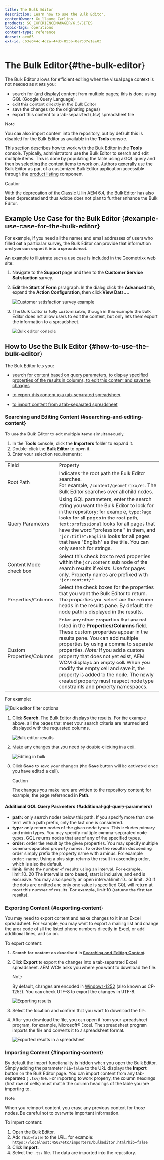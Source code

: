 ```yaml
---
title: The Bulk Editor
description: Learn how to use the Bulk Editor.
contentOwner: Guillaume Carlino
products: SG_EXPERIENCEMANAGER/6.5/SITES
topic-tags: operations
content-type: reference
docset: aem65
exl-id: c63e044c-4d2a-44d3-853b-8e7337e1ee03
---
```


# The Bulk Editor{#the-bulk-editor}

The Bulk Editor allows for efficient editing when the visual page context is not needed as it lets you:

* search for (and display) content from multiple pages; this is done using GQL (Google Query Language)
* edit this content directly in the Bulk Editor
* save the changes (to the originating pages)
* export this content to a tab-separated (.tsv) spreadsheet file

>[!NOTE]
>
>You can also import content into the repository, but by default this is disabled for the Bulk Editor as available in the **Tools** console.

This section describes how to work with the Bulk Editor in the **Tools** console. Typically, administrators use the Bulk Editor to search and edit multiple items. This is done by populating the table using a GQL query and then by selecting the content items to work on. Authors generally use the Bulk Editor as part of a customized Bulk Editor application accessible through the [product listing](/help/sites-authoring/default-components.md#productlist) component.

>[!CAUTION]
>
>With the [deprecation of the Classic UI](/help/release-notes/deprecated-removed-features.md) in AEM 6.4, the Bulk Editor has also been deprecated and thus Adobe does not plan to further enhance the Bulk Editor.

## Example Use Case for the Bulk Editor {#example-use-case-for-the-bulk-editor}

For example, if you need all the names and email addresses of users who filled out a particular survey, the Bulk Editor can provide that information and you can export it into a spreadsheet.

An example to illustrate such a use case is included in the Geometrixx web site:

1. Navigate to the **Support** page and then to the **Customer Service Satisfaction** survey.
1. **Edit** the **Start of Form** paragraph. In the dialog click the **Advanced** tab, expand the **Action Configuration**, then click **View Data...**.

   ![Customer satisfaction survey example](assets/custsatsurvey.png)

1. The Bulk Editor is fully customizable, though in this example the Bulk Editor does not allow users to edit the content, but only lets them export the information to a spreadsheet.

   ![Bulk editor console](assets/bulkeditor.png)

## How to Use the Bulk Editor {#how-to-use-the-bulk-editor}

The Bulk Editor lets you:

* [search for content based on query parameters, to display specified properties of the results in columns, to edit this content and save the changes](#searching-and-editing-content)
* [to export this content to a tab-separated spreadsheet](#exporting-content)

* [to import content from a tab-separated spreadsheet](#importing-content)

### Searching and Editing Content {#searching-and-editing-content}

To use the Bulk Editor to edit multiple items simultaneously:

1. In the **Tools** console, click the **Importers** folder to expand it.
1. Double-click the **Bulk Editor** to open it.
1. Enter your selection requirements:

<table>
 <tbody>
  <tr>
   <td>Field</td>
   <td>Property</td>
  </tr>
  <tr>
   <td>Root Path</td>
   <td>Indicates the root path the Bulk Editor searches.<br /> For example, <code>/content/geometrixx/en</code>. The Bulk Editor searches over all child nodes.</td>
  </tr>
  <tr>
   <td>Query Parameters</td>
   <td>Using GQL parameters, enter the search string you want the Bulk Editor to look for in the repository; for example, <code>type:Page</code> looks for all pages in the root path, <code>text:professional</code> looks for all pages that have the word "professional" in them, and <code>"jcr:title":English</code> looks for all pages that have "English" as the title. You can only search for strings.</td>
  </tr>
  <tr>
   <td>Content Mode check box</td>
   <td>Select this check box to read properties within the <code>jcr:content</code> sub node of the search results if exists. Use for pages only. Property names are prefixed with <code>"jcr:content/"</code></td>
  </tr>
  <tr>
   <td>Properties/Columns</td>
   <td>Select the check boxes for the properties that you want the Bulk Editor to return. The properties you select are the column heads in the results pane. By default, the node path is displayed in the results.</td>
  </tr>
  <tr>
   <td>Custom Properties/Columns</td>
   <td>Enter any other properties that are not listed in the <strong>Properties/Columns</strong> field. These custom properties appear in the results pane. You can add multiple properties by using a comma to separate properties. <i>Note:</i> If you add a custom property that does not yet exist, AEM WCM displays an empty cell. When you modify the empty cell and save it, the property is added to the node. The newly created property must respect node type constraints and property namespaces.</td>
  </tr>
 </tbody>
</table>

   For example:

   ![Bulk editor filter options](assets/searchfilter.png)

1. Click **Search**. The Bulk Editor displays the results.
   For the example above, all the pages that meet your search criteria are returned and displayed with the requested columns.

   ![Bulk editor results](assets/chlimage_1-39.png)

1. Make any changes that you need by double-clicking in a cell.

   ![Editing in bulk](assets/srchresultedit.png)

1. Click **Save** to save your changes (the **Save** button will be activated once you have edited a cell).

   >[!CAUTION]
   >
   >The changes you make here are written to the repository content; for example, the page referenced in **Path**.

#### Additional GQL Query Parameters {#additional-gql-query-parameters}

* **path:** only search nodes below this path. If you specify more than one term with a path prefix, only the last one is considered.
* **type:** only return nodes of the given node types. This includes primary and mixin types. You may specify multiple comma-separated node types. GQL returns nodes that are of any of the specified types.
* **order:** order the result by the given properties. You may specify multiple comma-separated property names. To order the result in descending order simply prefix the property name with a minus. For example, order:-name. Using a plus sign returns the result in ascending order, which is also the default.
* **limit:** limits the number of results using an interval. For example, limit:10..20 The interval is zero based, start is inclusive, and end is exclusive. You may also specify an open interval:limit:10.. or limit:..20 If the dots are omitted and only one value is specified GQL will return at most this number of results. For example, limit:10 (returns the first ten results).

### Exporting Content {#exporting-content}

You may need to export content and make changes to it in an Excel spreadsheet. For example, you may want to export a mailing list and change the area code of all the listed phone numbers directly in Excel, or add additional lines, and so on.

To export content:

1. Search for content as described in [Searching and Editing Content](#searching-and-editing-content).
1. Click **Export** to export the changes into a tab-separated Excel spreadsheet. AEM WCM asks you where you want to download the file.

   >[!NOTE]
   >
   >By default, changes are encoded in [Windows-1252](https://en.wikipedia.org/wiki/Windows-1252) (also known as CP-1252). You can check UTF-8 to export the changes in UTF-8.

   ![Exporting results](assets/srchrsesultexport.png)

1. Select the location and confirm that you want to download the file.
1. After you download the file, you can open it from your spreadsheet program, for example, Microsoft&reg; Excel. The spreadsheet program imports the file and converts it to a spreadsheet format.

   ![Exported results in a spreadsheet](assets/exportinexcel.png)

### Importing Content {#importing-content}

By default the import functionality is hidden when you open the Bulk Editor. Simply adding the parameter `hib=false` to the URL displays the **Import** button on the Bulk Editor page. You can import content from any tab-separated ( `.tsv`) file. For importing to work properly, the column headings (first row of cells) must match the column headings of the table you are importing to.

>[!NOTE]
>
>When you reimport content, you erase any previous content for those nodes. Be careful not to overwrite important information.

To import content:

1. Open the Bulk Editor.
1. Add `?hib=false` to the URL, for example:
   `https://localhost:4502/etc/importers/bulkeditor.html?hib=false`
1. Click **Import**.
1. Select the `.tsv` file. The data are imported into the repository.
